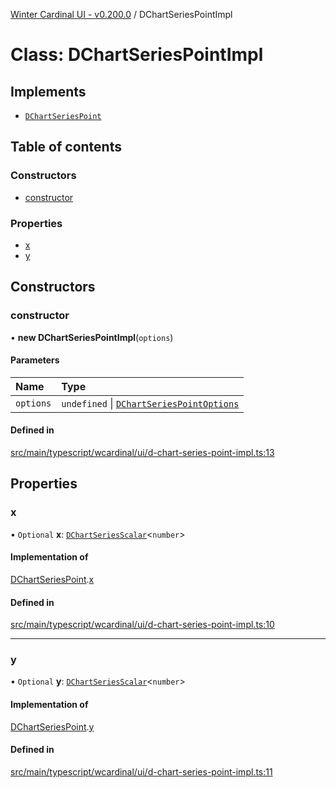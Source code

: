 [Winter Cardinal UI - v0.200.0](../index.md) / DChartSeriesPointImpl

# Class: DChartSeriesPointImpl

## Implements

- [`DChartSeriesPoint`](../interfaces/DChartSeriesPoint.md)

## Table of contents

### Constructors

- [constructor](DChartSeriesPointImpl.md#constructor)

### Properties

- [x](DChartSeriesPointImpl.md#x)
- [y](DChartSeriesPointImpl.md#y)

## Constructors

### constructor

• **new DChartSeriesPointImpl**(`options`)

#### Parameters

| Name | Type |
| :------ | :------ |
| `options` | `undefined` \| [`DChartSeriesPointOptions`](../interfaces/DChartSeriesPointOptions.md) |

#### Defined in

[src/main/typescript/wcardinal/ui/d-chart-series-point-impl.ts:13](https://github.com/winter-cardinal/winter-cardinal-ui/blob/v0.200.0/src/main/typescript/wcardinal/ui/d-chart-series-point-impl.ts#L13)

## Properties

### x

• `Optional` **x**: [`DChartSeriesScalar`](../index.md#dchartseriesscalar)<`number`\>

#### Implementation of

[DChartSeriesPoint](../interfaces/DChartSeriesPoint.md).[x](../interfaces/DChartSeriesPoint.md#x)

#### Defined in

[src/main/typescript/wcardinal/ui/d-chart-series-point-impl.ts:10](https://github.com/winter-cardinal/winter-cardinal-ui/blob/v0.200.0/src/main/typescript/wcardinal/ui/d-chart-series-point-impl.ts#L10)

___

### y

• `Optional` **y**: [`DChartSeriesScalar`](../index.md#dchartseriesscalar)<`number`\>

#### Implementation of

[DChartSeriesPoint](../interfaces/DChartSeriesPoint.md).[y](../interfaces/DChartSeriesPoint.md#y)

#### Defined in

[src/main/typescript/wcardinal/ui/d-chart-series-point-impl.ts:11](https://github.com/winter-cardinal/winter-cardinal-ui/blob/v0.200.0/src/main/typescript/wcardinal/ui/d-chart-series-point-impl.ts#L11)
